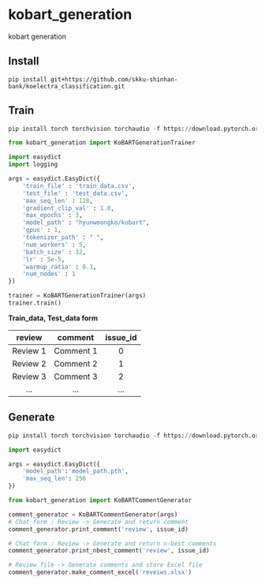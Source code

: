 # kobart_generation  
kobart generation  
## Install  
```  
pip install git+https://github.com/skku-shinhan-bank/koelectra_classification.git  
```    
## Train  
```python  
pip install torch torchvision torchaudio -f https://download.pytorch.org/whl/torch_stable.html pytorch_lightning==1.4.9

from kobart_generation import KoBARTGenerationTrainer

import easydict
import logging

args = easydict.EasyDict({
    'train_file' : 'train_data.csv',
    'test_file' : 'test_data.csv',
    'max_seq_len' : 128,
    'gradient_clip_val' : 1.0,
    'max_epochs' : 3,
    'model_path' : "hyunwoongko/kobart",
    'gpus' : 1,
    'tokenizer_path' : " ",
    'num_workers' : 5,
    'batch_size' : 32,
    'lr' : 5e-5,
    'warmup_ratio' : 0.1,
    'num_nodes' : 1
})

trainer = KoBARTGenerationTrainer(args)
trainer.train()
```  
  
**Train_data, Test_data form**  
  
|  review  |  comment  |  issue_id |
|:--------:|:---------:|:---------:| 
| Review 1 | Comment 1 |     0     | 
| Review 2 | Comment 2 |     1     |
| Review 3 | Comment 3 |     2     |
| ...      | ...       | ...       |  
  
## Generate  
```python  
pip install torch torchvision torchaudio -f https://download.pytorch.org/whl/torch_stable.html pytorch_lightning

import easydict

args = easydict.EasyDict({
    'model_path':'model_path.pth',
    'max_seq_len': 256
})

from kobart_generation import KoBARTCommentGenerator

comment_generator = KoBARTCommentGenerator(args)
# Chat form : Review -> Generate and return comment  
comment_generator.print_comment('review', issue_id)  

# Chat form : Review -> Generate and return n-best comments  
comment_generator.print_nbest_comment('review', issue_id)  

# Review file -> Generate comments and store Excel file  
comment_generator.make_comment_excel('reveiws.xlsx')  
